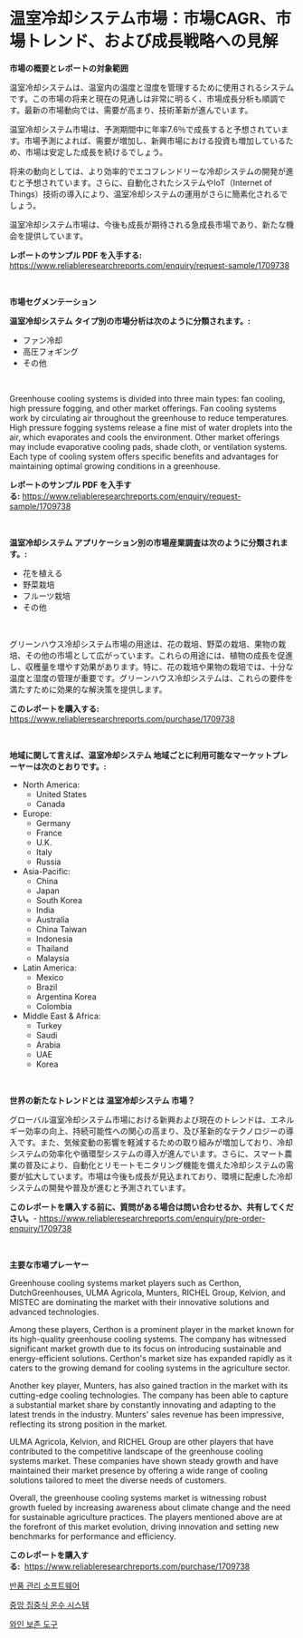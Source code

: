 <p><h1>温室冷却システム市場：市場CAGR、市場トレンド、および成長戦略への見解</h1></p><p><strong>市場の概要とレポートの対象範囲</strong></p>
<p><p>温室冷却システムは、温室内の温度と湿度を管理するために使用されるシステムです。この市場の将来と現在の見通しは非常に明るく、市場成長分析も順調です。最新の市場動向では、需要が高まり、技術革新が進んでいます。</p><p>温室冷却システム市場は、予測期間中に年率7.6％で成長すると予想されています。市場予測によれば、需要が増加し、新興市場における投資も増加しているため、市場は安定した成長を続けるでしょう。</p><p>将来の動向としては、より効率的でエコフレンドリーな冷却システムの開発が進むと予想されています。さらに、自動化されたシステムやIoT（Internet of Things）技術の導入により、温室冷却システムの運用がさらに簡素化されるでしょう。</p><p>温室冷却システム市場は、今後も成長が期待される急成長市場であり、新たな機会を提供しています。</p></p>
<p><strong>レポートのサンプル PDF を入手する:</strong> <a href="https://www.reliableresearchreports.com/enquiry/request-sample/1709738">https://www.reliableresearchreports.com/enquiry/request-sample/1709738</a></p>
<p>&nbsp;</p>
<p><strong>市場セグメンテーション</strong></p>
<p><strong>温室冷却システム タイプ別の市場分析は次のように分類されます。:</strong></p>
<p><ul><li>ファン冷却</li><li>高圧フォギング</li><li>その他</li></ul></p>
<p>&nbsp;</p>
<p><p>Greenhouse cooling systems is divided into three main types: fan cooling, high pressure fogging, and other market offerings. Fan cooling systems work by circulating air throughout the greenhouse to reduce temperatures. High pressure fogging systems release a fine mist of water droplets into the air, which evaporates and cools the environment. Other market offerings may include evaporative cooling pads, shade cloth, or ventilation systems. Each type of cooling system offers specific benefits and advantages for maintaining optimal growing conditions in a greenhouse.</p></p>
<p><strong>レポートのサンプル PDF を入手する:</strong>&nbsp;<a href="https://www.reliableresearchreports.com/enquiry/request-sample/1709738">https://www.reliableresearchreports.com/enquiry/request-sample/1709738</a></p>
<p>&nbsp;</p>
<p><strong> 温室冷却システム アプリケーション別の市場産業調査は次のように分類されます。:</strong></p>
<p><ul><li>花を植える</li><li>野菜栽培</li><li>フルーツ栽培</li><li>その他</li></ul></p>
<p>&nbsp;</p>
<p><p>グリーンハウス冷却システム市場の用途は、花の栽培、野菜の栽培、果物の栽培、その他の市場として広がっています。これらの用途には、植物の成長を促進し、収穫量を増やす効果があります。特に、花の栽培や果物の栽培では、十分な温度と湿度の管理が重要です。グリーンハウス冷却システムは、これらの要件を満たすために効果的な解決策を提供します。</p></p>
<p><strong>このレポートを購入する:</strong>&nbsp; <a href="https://www.reliableresearchreports.com/purchase/1709738">https://www.reliableresearchreports.com/purchase/1709738</a></p>
<p>&nbsp;</p>
<p><strong>地域に関して言えば、温室冷却システム 地域ごとに利用可能なマーケットプレーヤーは次のとおりです。:</strong></p>
<p><ul>
    <li>
        North America:
        <ul>
            <li>United States</li>
            <li>Canada</li>
        </ul>
    </li>
    <li>
        Europe:
        <ul>
            <li>Germany</li>
            <li>France</li>
            <li>U.K.</li>
            <li>Italy</li>
            <li>Russia</li>
        </ul>
    </li>
    <li>
        Asia-Pacific:
        <ul>
            <li>China</li>
            <li>Japan</li>
            <li>South Korea</li>
            <li>India</li>
            <li>Australia</li>
            <li>China Taiwan</li>
            <li>Indonesia</li>
            <li>Thailand</li>
            <li>Malaysia</li>
        </ul>
    </li>
    <li>
        Latin America:
        <ul>
            <li>Mexico</li>
            <li>Brazil</li>
            <li>Argentina Korea</li>
            <li>Colombia</li>
        </ul>
    </li>
    <li>
        Middle East & Africa:
        <ul>
            <li>Turkey</li>
            <li>Saudi</li>
            <li>Arabia</li>
            <li>UAE</li>
            <li>Korea</li>
        </ul>
    </li>
    </ul></p>
<p>&nbsp;</p>
<p><strong>世界の新たなトレンドとは 温室冷却システム 市場？</strong></p>
<p><p>グローバル温室冷却システム市場における新興および現在のトレンドは、エネルギー効率の向上、持続可能性への関心の高まり、及び革新的なテクノロジーの導入です。また、気候変動の影響を軽減するための取り組みが増加しており、冷却システムの効率化や循環型システムの導入が進んでいます。さらに、スマート農業の普及により、自動化とリモートモニタリング機能を備えた冷却システムの需要が拡大しています。市場は今後も成長が見込まれており、環境に配慮した冷却システムの開発や普及が進むと予測されています。</p></p>
<p><strong>このレポートを購入する前に、質問がある場合は問い合わせるか、共有してください。</strong>- <a href="https://www.reliableresearchreports.com/enquiry/pre-order-enquiry/1709738">https://www.reliableresearchreports.com/enquiry/pre-order-enquiry/1709738</a></p>
<p>&nbsp;</p>
<p><strong>主要な市場プレーヤー</strong></p>
<p><p>Greenhouse cooling systems market players such as Certhon, DutchGreenhouses, ULMA Agricola, Munters, RICHEL Group, Kelvion, and MISTEC are dominating the market with their innovative solutions and advanced technologies.</p><p>Among these players, Certhon is a prominent player in the market known for its high-quality greenhouse cooling systems. The company has witnessed significant market growth due to its focus on introducing sustainable and energy-efficient solutions. Certhon's market size has expanded rapidly as it caters to the growing demand for cooling systems in the agriculture sector.</p><p>Another key player, Munters, has also gained traction in the market with its cutting-edge cooling technologies. The company has been able to capture a substantial market share by constantly innovating and adapting to the latest trends in the industry. Munters' sales revenue has been impressive, reflecting its strong position in the market.</p><p>ULMA Agricola, Kelvion, and RICHEL Group are other players that have contributed to the competitive landscape of the greenhouse cooling systems market. These companies have shown steady growth and have maintained their market presence by offering a wide range of cooling solutions tailored to meet the diverse needs of customers.</p><p>Overall, the greenhouse cooling systems market is witnessing robust growth fueled by increasing awareness about climate change and the need for sustainable agriculture practices. The players mentioned above are at the forefront of this market evolution, driving innovation and setting new benchmarks for performance and efficiency.</p></p>
<p><strong>このレポートを購入する:</strong>&nbsp;&nbsp;<a href="https://www.reliableresearchreports.com/purchase/1709738">https://www.reliableresearchreports.com/purchase/1709738</a></p>
<p><p><a href="https://github.com/oajzkywllm460/Market-Research-Report-List-1/blob/main/23184266627.md">반품 관리 소프트웨어</a></p><p><a href="https://github.com/Penelolack456456/Market-Research-Report-List-1/blob/main/66756046629.md">중앙 집중식 온수 시스템</a></p><p><a href="https://github.com/vsr06p4p49/Market-Research-Report-List-1/blob/main/75516526628.md">와인 보존 도구</a></p></p>